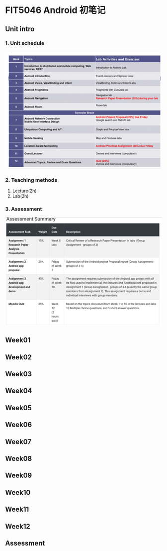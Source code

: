 # FIT5046 Android 初笔记

## Unit intro

### 1. Unit schedule

![image-20230221171558423](FIT5046初笔记.assets/image-20230221171558423.png)



### 2. Teaching methods

1. Lecture(2h) 
2. Lab(2h)



### 3. Assessment

![image-20230221170521276](FIT5046初笔记.assets/image-20230221170521276.png)







## Week01







## Week02



## Week03







## Week04









## Week05







## Week06









## Week07









## Week08











## Week09







## Week10









## Week11









## Week12







## Assessment









